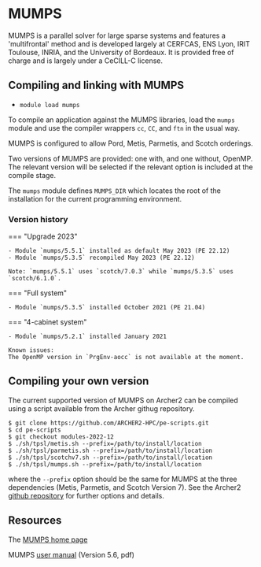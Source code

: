 # MUMPS

MUMPS is a parallel solver for large sparse systems and features
a 'multifrontal' method and is developed largely at CERFCAS,
ENS Lyon, IRIT Toulouse, INRIA, and the University of Bordeaux.
It is provided free of charge and is largely under a CeCILL-C
license.


## Compiling and linking with MUMPS

- `module load mumps`

To compile an application against the MUMPS libraries, load the `mumps`
module and use the compiler wrappers `cc`, `CC`, and `ftn` in the
usual way.

MUMPS is configured to allow Pord, Metis, Parmetis, and Scotch orderings.

Two versions of MUMPS are provided: one with, and one without, OpenMP.
The relevant version will be selected if the relevant option is
included at the compile stage.

The `mumps` module defines `MUMPS_DIR` which locates the root of the
installation for the current programming environment.


### Version history

=== "Upgrade 2023"

    - Module `mumps/5.5.1` installed as default May 2023 (PE 22.12)
    - Module `mumps/5.3.5` recompiled May 2023 (PE 22.12)

    Note: `mumps/5.5.1` uses `scotch/7.0.3` while `mumps/5.3.5` uses
    `scotch/6.1.0`.

=== "Full system"

    - Module `mumps/5.3.5` installed October 2021 (PE 21.04)

=== "4-cabinet system"

    - Module `mumps/5.2.1` installed January 2021

    Known issues:
    The OpenMP version in `PrgEnv-aocc` is not available at the moment.


## Compiling your own version

The current supported version of MUMPS on Archer2 can be compiled using
a script available from the Archer githug repository.
```
$ git clone https://github.com/ARCHER2-HPC/pe-scripts.git
$ cd pe-scripts
$ git checkout modules-2022-12
$ ./sh/tpsl/metis.sh --prefix=/path/to/install/location
$ ./sh/tpsl/parmetis.sh --prefix=/path/to/install/location
$ ./sh/tpsl/scotchv7.sh --prefix=/path/to/install/location
$ ./sh/tpsl/mumps.sh --prefix=/path/to/install/location
```
where the `--prefix` option should be the same for MUMPS at
the three dependencies (Metis, Parmetis, and Scotch Version 7).
See the Archer2 [github repository](https://github.com/ARCHER2-HPC/pe-scripts/tree/cse-develop)
for further options and details.


## Resources

The [MUMPS home page](https://mumps-solver.org/index.php)

MUMPS [user manual](https://mumps-solver.org/doc/userguide_5.6.0.pdf)
(Version 5.6, pdf)
